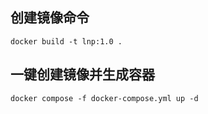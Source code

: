 ## 创建镜像命令
```
docker build -t lnp:1.0 .
```

## 一键创建镜像并生成容器
```
docker compose -f docker-compose.yml up -d
```
